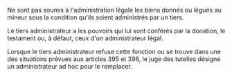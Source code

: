 Ne sont pas soumis à l'administration légale les biens donnés ou légués au mineur sous la condition qu'ils soient administrés par un tiers. 


  

Le tiers administrateur a les pouvoirs qui lui sont conférés par la donation, le testament ou, à défaut, ceux d'un administrateur légal. 


  

Lorsque le tiers administrateur refuse cette fonction ou se trouve dans une des situations prévues aux articles 395 et 396, le juge des tutelles désigne un administrateur ad hoc pour le remplacer.


  
